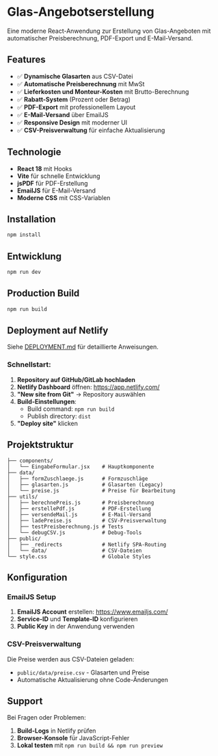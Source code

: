 # Glas-Angebotserstellung

Eine moderne React-Anwendung zur Erstellung von Glas-Angeboten mit automatischer Preisberechnung, PDF-Export und E-Mail-Versand.

## Features

- ✅ **Dynamische Glasarten** aus CSV-Datei
- ✅ **Automatische Preisberechnung** mit MwSt
- ✅ **Lieferkosten und Monteur-Kosten** mit Brutto-Berechnung
- ✅ **Rabatt-System** (Prozent oder Betrag)
- ✅ **PDF-Export** mit professionellem Layout
- ✅ **E-Mail-Versand** über EmailJS
- ✅ **Responsive Design** mit moderner UI
- ✅ **CSV-Preisverwaltung** für einfache Aktualisierung

## Technologie

- **React 18** mit Hooks
- **Vite** für schnelle Entwicklung
- **jsPDF** für PDF-Erstellung
- **EmailJS** für E-Mail-Versand
- **Moderne CSS** mit CSS-Variablen

## Installation

```bash
npm install
```

## Entwicklung

```bash
npm run dev
```

## Production Build

```bash
npm run build
```

## Deployment auf Netlify

Siehe [DEPLOYMENT.md](./DEPLOYMENT.md) für detaillierte Anweisungen.

### Schnellstart:

1. **Repository auf GitHub/GitLab hochladen**
2. **Netlify Dashboard** öffnen: https://app.netlify.com/
3. **"New site from Git"** → Repository auswählen
4. **Build-Einstellungen**:
   - Build command: `npm run build`
   - Publish directory: `dist`
5. **"Deploy site"** klicken

## Projektstruktur

```
├── components/
│   └── EingabeFormular.jsx    # Hauptkomponente
├── data/
│   ├── formZuschlaege.js      # Formzuschläge
│   ├── glasarten.js           # Glasarten (Legacy)
│   └── preise.js              # Preise für Bearbeitung
├── utils/
│   ├── berechnePreis.js       # Preisberechnung
│   ├── erstellePdf.js         # PDF-Erstellung
│   ├── versendeMail.js        # E-Mail-Versand
│   ├── ladePreise.js          # CSV-Preisverwaltung
│   ├── testPreisberechnung.js # Tests
│   └── debugCSV.js            # Debug-Tools
├── public/
│   ├── _redirects             # Netlify SPA-Routing
│   └── data/                  # CSV-Dateien
└── style.css                  # Globale Styles
```

## Konfiguration

### EmailJS Setup

1. **EmailJS Account** erstellen: https://www.emailjs.com/
2. **Service-ID** und **Template-ID** konfigurieren
3. **Public Key** in der Anwendung verwenden

### CSV-Preisverwaltung

Die Preise werden aus CSV-Dateien geladen:
- `public/data/preise.csv` - Glasarten und Preise
- Automatische Aktualisierung ohne Code-Änderungen

## Support

Bei Fragen oder Problemen:
1. **Build-Logs** in Netlify prüfen
2. **Browser-Konsole** für JavaScript-Fehler
3. **Lokal testen** mit `npm run build && npm run preview` 